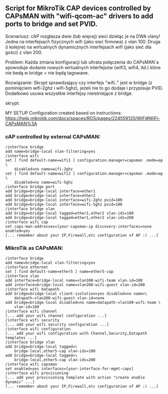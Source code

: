 ## Script for MikroTik CAP devices controlled by CAPsMAN with "wifi-qcom-ac" drivers to add ports to bridge and set PVID.

Scenariusz:
cAP rozgłasza dwie (lub więcej) sieci dzieląc je na DWA vlany!
Jedna na interfejsach fizycznych wifi (jako sieć firmowa) z vlan 100.
Druga (i kolejne) na wirtualnych dynamicznych interfejsach wifi (jako sieć dla gości) z vlan 200.

Problem:
Każda zmiana konfiguracji lub ultrata połączenia do CAPsMAN`a spowoduje dodanie nowych wirtualnych interfejsów (wifi3, wifi4, itd.) które nie bedą w bridge = nie będą tagowane.

Rozwiązanie:
Skrypt sprawdzający czy interfejs "wifi.." jest w bridge (z pominięciem wifi-2ghz i wifi-5ghz), jeżeli nie to go dodaje i przypisuje PVID. Dodatkowo usuwa wszystkie interfejsy nieistniejące z bridge. 

skrypt:

MY SETUP
Configuration created based on instructions:
https://help.mikrotik.com/docs/spaces/ROS/pages/224559120/WiFi#WiFi-CAPsMAN%3A

### cAP controlled by external CAPsMAN:
```
/interface bridge
add name=bridge-local vlan-filtering=yes
/interface wifi
set [ find default-name=wifi1 ] configuration.manager=capsman .mode=ap \
    disabled=no name=wifi-2ghz
set [ find default-name=wifi2 ] configuration.manager=capsman .mode=ap \
    disabled=no name=wifi-5ghz
/interface bridge port
add bridge=bridge-local interface=ether1
add bridge=bridge-local interface=ether2
add bridge=bridge-local interface=wifi-2ghz pvid=100
add bridge=bridge-local interface=wifi-5ghz pvid=100
/interface bridge vlan
add bridge=bridge-local tagged=ether1,ether2 vlan-ids=100
add bridge=bridge-local tagged=ether1,ether2 vlan-ids=200
/interface wifi cap
set caps-man-addresses=[your-capsman-ip discovery-interfaces=none enabled=yes
[... remember about your IP,Firewall,etc configuration of AP :) ...]
```
### MikroTik as CAPsMAN:
```
/interface bridge
add name=bridge-local vlan-filtering=yes
/interface ethernet
set [ find default-name=ether5 ] name=ether5-cap
/interface vlan
add interface=bridge-local name=vlan100-wifi-team vlan-id=100
add interface=bridge-local name=vlan200-wifi-guest vlan-id=200
/interface wifi datapath
add bridge=bridge-local client-isolation=yes disabled=no name=\
    datapath-vlan200-wifi-guest vlan-id=none
add bridge=bridge-local disabled=no name=datapath-vlan100-wifi-team \
    vlan-id=100
/interface wifi channel
[... add your wifi channel configuration ...]
/interface wifi security
[... add your wifi security configuration ...]
/interface wifi configuration
[... add your wifi configuration with Channel,Security,Datapath templates ...]
/interface bridge vlan
add bridge=bridge-local tagged=\
    bridge-local,ether5-cap vlan-ids=100
add bridge=bridge-local tagged=\
    bridge-local,ether5-cap vlan-ids=200
/interface wifi capsman
set enabled=yes interfaces=[your-interface-for-mgmt-caps]
/interface wifi provisioning
[... add your provisioning template with action "create enable dynamic" ...]
[... remember about your IP,Firewall,etc configuration of AP :) ...]
```
